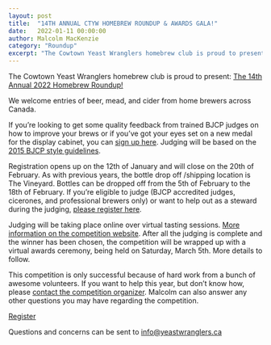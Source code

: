 ```yaml
---
layout: post
title:  "14TH ANNUAL CTYW HOMEBREW ROUNDUP & AWARDS GALA!"
date:   2022-01-11 00:00:00
author: Malcolm MacKenzie
category: "Roundup"
excerpt: "The Cowtown Yeast Wranglers homebrew club is proud to present: The 14th Annual 2022 Homebrew Roundup!"
---
```


The Cowtown Yeast Wranglers homebrew club is proud to present: <a href='http://yeastwranglers.brewcompetition.com/' target='_blank'>The 14th Annual 2022 Homebrew Roundup!</a>

We welcome entries of beer, mead, and cider from home brewers across Canada.

If you’re looking to get some quality feedback from trained BJCP judges on how to improve your brews or if you’ve got your eyes set on a new medal for the display cabinet, you can <a href='http://yeastwranglers.brewcompetition.com/' target='_blank'>sign up here</a>. Judging will be based on the <a href='https://www.bjcp.org/stylecenter.php'>2015 BJCP style guidelines</a>.

Registration opens up on the 12th of January and will close on the 20th of February. As with previous years, the bottle drop off /shipping location is The Vineyard. Bottles can be dropped off from the 5th of February to the 18th of February. If you’re eligible to judge (BJCP accredited judges, cicerones, and professional brewers only) or want to help out as a steward during the judging, [please register here](https://yeastwranglers.brewcompetition.com/index.php?section=volunteers).

Judging will be taking place online over virtual tasting sessions. [More information on the competition website](http://yeastwranglers.brewcompetition.com/). After all the judging is complete and the winner has been chosen, the competition will be wrapped up with a virtual awards ceremony, being held on Saturday, March 5th. More details to follow.

This competition is only successful because of hard work from a bunch of awesome volunteers. If you want to help this year, but don’t know how, please <a href='mailto:malcolm@yeastwranglers.ca'>contact the competition organizer</a>. Malcolm can also answer any other questions you may have regarding the competition.

<a class='button' href='http://yeastwranglers.brewcompetition.com/' target='_blank'>Register</a>

Questions and concerns can be sent to info@yeastwranglers.ca
